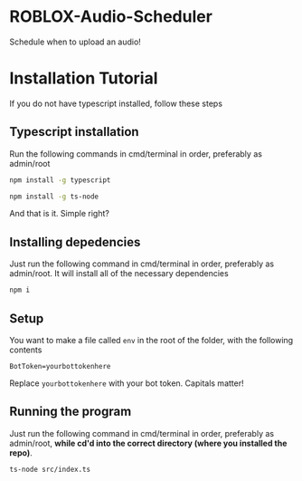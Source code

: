 # ROBLOX-Audio-Scheduler
Schedule when to upload an audio!

# Installation Tutorial

If you do not have typescript installed, follow these steps

## Typescript installation
Run the following commands in cmd/terminal in order, preferably as admin/root
```bash
npm install -g typescript
```

```bash
npm install -g ts-node
```

And that is it. Simple right?

## Installing depedencies

Just run the following command in cmd/terminal in order, preferably as admin/root. It will install all of the necessary dependencies
```bash
npm i
```

## Setup
You want to make a file called `env` in the root of the folder, with the following contents
```
BotToken=yourbottokenhere
```
Replace `yourbottokenhere` with your bot token. Capitals matter!

## Running the program

Just run the following command in cmd/terminal in order, preferably as admin/root, **while cd'd into the correct directory (where you installed the repo)**.
```bash
ts-node src/index.ts
```
